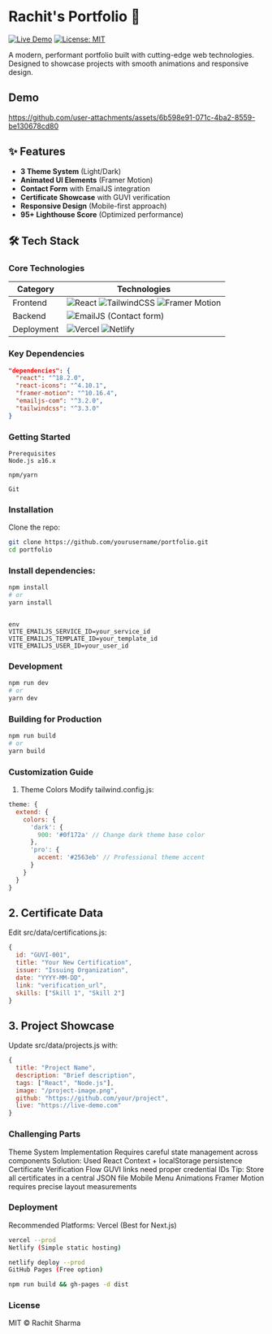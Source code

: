 # Rachit's Portfolio 🚀

[![Live Demo](https://img.shields.io/badge/demo-live-brightgreen)](https://rachitsharma300.github.io/rachit-portfolio)
[![License: MIT](https://img.shields.io/badge/License-MIT-blue.svg)](LICENSE)



A modern, performant portfolio built with cutting-edge web technologies. Designed to showcase projects with smooth animations and responsive design.
## Demo
https://github.com/user-attachments/assets/6b598e91-071c-4ba2-8559-be130678cd80

## ✨ Features

- **3 Theme System** (Light/Dark)
- **Animated UI Elements** (Framer Motion)
- **Contact Form** with EmailJS integration
- **Certificate Showcase** with GUVI verification
- **Responsive Design** (Mobile-first approach)
- **95+ Lighthouse Score** (Optimized performance)

## 🛠 Tech Stack

### Core Technologies
| Category        | Technologies                                                                 |
|-----------------|------------------------------------------------------------------------------|
| Frontend        | ![React](https://img.shields.io/badge/React-20232A?logo=react) ![TailwindCSS](https://img.shields.io/badge/Tailwind_CSS-38B2AC?logo=tailwind-css) ![Framer Motion](https://img.shields.io/badge/Framer_Motion-0055FF?logo=framer) |
| Backend         | ![EmailJS](https://img.shields.io/badge/EmailJS-red) (Contact form)         |
| Deployment      | ![Vercel](https://img.shields.io/badge/Vercel-000000?logo=vercel) ![Netlify](https://img.shields.io/badge/Netlify-00C7B7?logo=netlify) |

### Key Dependencies
```json
"dependencies": {
  "react": "^18.2.0",
  "react-icons": "^4.10.1",
  "framer-motion": "^10.16.4",
  "emailjs-com": "^3.2.0",
  "tailwindcss": "^3.3.0"
}
```
### Getting Started
```
Prerequisites
Node.js ≥16.x

npm/yarn

Git
```
### Installation
Clone the repo:

```bash
git clone https://github.com/yourusername/portfolio.git
cd portfolio
```

### Install dependencies:

```bash
npm install
# or
yarn install
```
```Set up environment variables:

env
VITE_EMAILJS_SERVICE_ID=your_service_id
VITE_EMAILJS_TEMPLATE_ID=your_template_id
VITE_EMAILJS_USER_ID=your_user_id
```
### Development
```bash
npm run dev
# or
yarn dev
```
### Building for Production
```bash
npm run build
# or
yarn build
```
### Customization Guide
1. Theme Colors
Modify tailwind.config.js:
```js
theme: {
  extend: {
    colors: {
      'dark': {
        900: '#0f172a' // Change dark theme base color
      },
      'pro': {
        accent: '#2563eb' // Professional theme accent
      }
    }
  }
}
```
## 2. Certificate Data
Edit src/data/certifications.js:
```js
{
  id: "GUVI-001",
  title: "Your New Certification",
  issuer: "Issuing Organization",
  date: "YYYY-MM-DD",
  link: "verification_url",
  skills: ["Skill 1", "Skill 2"]
}
```
## 3. Project Showcase
Update src/data/projects.js with:
```js
{
  title: "Project Name",
  description: "Brief description",
  tags: ["React", "Node.js"],
  image: "/project-image.png",
  github: "https://github.com/your/project",
  live: "https://live-demo.com"
}
```
### Challenging Parts
Theme System Implementation
Requires careful state management across components
Solution: Used React Context + localStorage persistence
Certificate Verification Flow
GUVI links need proper credential IDs
Tip: Store all certificates in a central JSON file
Mobile Menu Animations
Framer Motion requires precise layout measurements


### Deployment
Recommended Platforms:
Vercel (Best for Next.js)

```bash
vercel --prod
Netlify (Simple static hosting)
```
```bash
netlify deploy --prod
GitHub Pages (Free option)
```
```bash
npm run build && gh-pages -d dist
```
### License
MIT © Rachit Sharma


